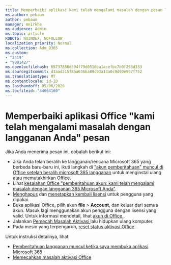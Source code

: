 ```yaml
---
title: Memperbaiki aplikasi kami telah mengalami masalah dengan pesan langganan Anda
ms.author: pebaum
author: pebaum
manager: mnirkhe
ms.audience: Admin
ms.topic: article
ROBOTS: NOINDEX, NOFOLLOW
localization_priority: Normal
ms.collection: Adm_O365
ms.custom:
- "3419"
- "9001427"
ms.openlocfilehash: 65737856d594f79d0510ea1acefbc7b0f293d333
ms.sourcegitcommit: d1aad215f8aa636ba89c93a13a0c9d90e997f752
ms.translationtype: MT
ms.contentlocale: id-ID
ms.lasthandoff: 05/06/2020
ms.locfileid: "44064160"
---
```

# <a name="fixing-the-office-apps-weve-run-into-a-problem-with-your-subscription-message"></a>Memperbaiki aplikasi Office "kami telah mengalami masalah dengan langganan Anda" pesan

Jika Anda menerima pesan ini, cobalah berikut ini:

- Jika Anda telah beralih ke langganan/rencana Microsoft 365 yang berbeda baru-baru ini, ikuti langkah di ["akun pemberitahuan" muncul di Office setelah beralih microsoft 365 langganan](https://support.office.com/article/account-notice-appears-in-office-after-switching-office-365-plans-857dc33a-1efc-4ce7-ac3f-ef616314e27d) untuk menginstal ulang atau memutakhirkan Office.
- Lihat [kesalahan Office "pemberitahuan akun: kami telah mengalami masalah dengan langganan 365 Microsoft Anda"](https://support.office.com/article/office-error-account-notice-we-ve-run-into-a-problem-with-your-office-365-subscription-17f71ecb-f53c-4f3d-ae18-7230ca1594c1). 
- [Menghapus](https://docs.microsoft.com/microsoft-365/admin/manage/remove-licenses-from-users) dan [menetapkan kembali lisensi](https://docs.microsoft.com/microsoft-365/admin/manage/assign-licenses-to-users) untuk pengguna yang dipakai.
- Buka aplikasi Office, pilih akun **file** > **Account**, dan keluar dari semua akun. Masuk lagi menggunakan akun pengguna dengan lisensi yang valid. Untuk informasi mendetail, lihat [ akun di Office ](https://support.office.com/article/628ea040-f265-49de-b986-be09c3ebf8a9).
- Jalankan [ Pemecah Masalah Aktivasi ](https://aka.ms/SARA-OfficeActivation-Alchemy) lalu hidupkan ulang komputer.
- Pada mesin yang terpengaruh, [reset status aktivasi Office](https://docs.microsoft.com/office365/troubleshoot/activation/reset-office-365-proplus-activation-state).

Untuk instruksi detailnya, lihat:
- [Pemberitahuan langganan muncul ketika saya membuka aplikasi Microsoft 365](https://support.office.com/article/4cabe32c-f594-4c0e-9191-3d3ade10cceb)
- [Memecahkan masalah aktivasi Office](https://support.office.com/article/0d23d3c0-c19c-4b2f-9845-5344fedc4380)